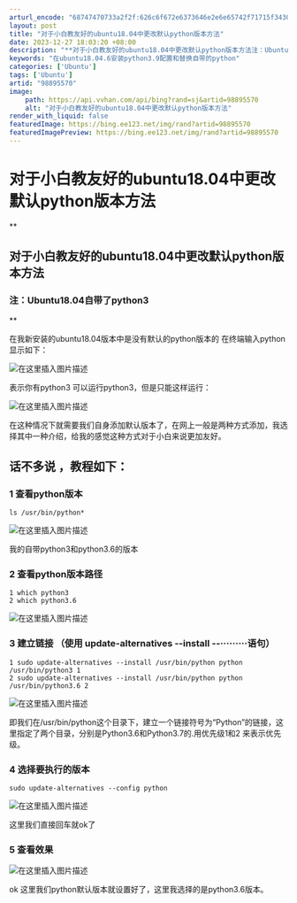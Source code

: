 ```yaml
---
arturl_encode: "68747470733a2f2f:626c6f672e6373646e2e6e65742f71715f3430363633383535:2f61727469636c652f64657461696c732f3938383935353730"
layout: post
title: "对于小白教友好的ubuntu18.04中更改默认python版本方法"
date: 2023-12-27 18:03:20 +08:00
description: "**对于小白教友好的ubuntu18.04中更改默认python版本方法注：Ubuntu18.04自"
keywords: "在ubuntu18.04.6安装python3.9配置和替换自带的python"
categories: ['Ubuntu']
tags: ['Ubuntu']
artid: "98895570"
image:
    path: https://api.vvhan.com/api/bing?rand=sj&artid=98895570
    alt: "对于小白教友好的ubuntu18.04中更改默认python版本方法"
render_with_liquid: false
featuredImage: https://bing.ee123.net/img/rand?artid=98895570
featuredImagePreview: https://bing.ee123.net/img/rand?artid=98895570
---
```


# 对于小白教友好的ubuntu18.04中更改默认python版本方法

**

## 对于小白教友好的ubuntu18.04中更改默认python版本方法

### 注：Ubuntu18.04自带了python3

**
  
在我新安装的ubuntu18.04版本中是没有默认的python版本的 在终端输入python显示如下：
  
![在这里插入图片描述](https://i-blog.csdnimg.cn/blog_migrate/dc46121d76b553e400d5b0e15344dfe6.png)
  
表示你有python3 可以运行python3，但是只能这样运行：
  
![在这里插入图片描述](https://i-blog.csdnimg.cn/blog_migrate/b18207d82ba5f7c24f8f66d3e9afba46.png)
  
在这种情况下就需要我们自身添加默认版本了，在网上一般是两种方式添加，我选择其中一种介绍，给我的感觉这种方式对于小白来说更加友好。

## 话不多说 ，教程如下：

### 1 查看python版本

```
ls /usr/bin/python*

```

![在这里插入图片描述](https://i-blog.csdnimg.cn/blog_migrate/d0d9a35391c296e1a2aaad0d0892c399.png)
  
我的自带python3和python3.6的版本

### 2 查看python版本路径

```
1 which python3
2 which python3.6

```

![在这里插入图片描述](https://i-blog.csdnimg.cn/blog_migrate/3ded7748562459eaba29cc3f7f1731d9.png)

### 3 建立链接 （使用 update-alternatives --install --·········语句）

```
1 sudo update-alternatives --install /usr/bin/python python /usr/bin/python3 1
2 sudo update-alternatives --install /usr/bin/python python /usr/bin/python3.6 2

```

![在这里插入图片描述](https://i-blog.csdnimg.cn/blog_migrate/c29e59c278384c1b154bc9aa59fb98aa.png)
  
即我们在/usr/bin/python这个目录下，建立一个链接符号为“Python”的链接，这里指定了两个目录，分别是Python3.6和Python3.7的.用优先级1和2 来表示优先级。

### 4 选择要执行的版本

```
sudo update-alternatives --config python

```

![在这里插入图片描述](https://i-blog.csdnimg.cn/blog_migrate/d87fc7709ad58593ef687b801cbf817b.png)
  
这里我们直接回车就ok了

### 5 查看效果

![在这里插入图片描述](https://i-blog.csdnimg.cn/blog_migrate/4ad86b3da821eb81399ef7b71cae665d.png)
  
ok 这里我们python默认版本就设置好了，这里我选择的是python3.6版本。